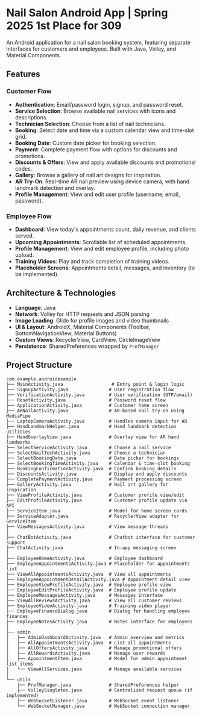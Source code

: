 # Nail Salon Android App | Spring 2025 1st Place for 309

An Android application for a nail salon booking system, featuring separate interfaces for customers and employees. Built with Java, Volley, and Material Components. 

## Features

### Customer Flow

* **Authentication**: Email/password login, signup, and password reset.
* **Service Selection**: Browse available nail services with icons and descriptions.
* **Technician Selection**: Choose from a list of nail technicians.
* **Booking**: Select date and time via a custom calendar view and time-slot grid.
* **Booking Date**: Custom date picker for booking selection.
* **Payment**: Complete payment flow with options for discounts and promotions.
* **Discounts & Offers**: View and apply available discounts and promotional codes.
* **Gallery**: Browse a gallery of nail art designs for inspiration.
* **AR Try-On**: Real-time AR nail preview using device camera, with hand landmark detection and overlay.
* **Profile Management**: View and edit user profile (username, email, password).

### Employee Flow

* **Dashboard**: View today's appointments count, daily revenue, and clients served.
* **Upcoming Appointments**: Scrollable list of scheduled appointments.
* **Profile Management**: View and edit employee profile, including photo upload.
* **Training Videos**: Play and track completion of training videos.
* **Placeholder Screens**: Appointments detail, messages, and inventory (to be implemented).

## Architecture & Technologies

* **Language**: Java
* **Network**: Volley for HTTP requests and JSON parsing
* **Image Loading**: Glide for profile images and video thumbnails
* **UI & Layout**: AndroidX, Material Components (Toolbar, BottomNavigationView, Material Buttons)
* **Custom Views**: RecyclerView, CardView, CircleImageView
* **Persistence**: SharedPreferences wrapped by `PrefManager`

## Project Structure

```
com.example.androidexample
├── MainActivity.java                  # Entry point & login logic
├── SignupActivity.java               # User registration flow
├── VerificationActivity.java         # User verification (OTP/email)
├── ResetActivity.java                # Password reset flow
├── ApplicationActivity.java          # Customer home screen
├── ARNailActivity.java               # AR-based nail try-on using MediaPipe
├── LaptopCameraActivity.java         # Handles camera input for AR
├── HandLandmarkHelper.java           # Hand landmark detection utilities
├── HandOverlayView.java              # Overlay view for AR hand landmarks
├── SelectServiceActivity.java        # Choose a nail service
├── SelectNailTechActivity.java       # Choose a technician
├── SelectBookingDate.java            # Date picker for bookings
├── SelectBookingTimeActivity.java    # Calendar & time-slot booking
├── BookingConfirmationActivity.java  # Confirm booking details
├── DiscountsActivity.java            # Display and apply discounts
├── CompletePaymentActivity.java      # Payment processing screen
├── GalleryActivity.java              # Nail art gallery for inspiration
├── ViewProfileActivity.java          # Customer profile view/edit
├── EditProfileActivity.java          # Customer profile update via API
├── ServiceItem.java                  # Model for home screen cards
├── ServiceAdapter.java               # RecyclerView adapter for ServiceItem
├── ViewMessagesActivity.java         # View message threads
│
├── ChatBotActivity.java              # Chatbot interface for customer support
├── ChatActivity.java                 # In-app messaging screen
│
├── EmployeeHomeActivity.java         # Employee dashboard
├── EmployeeAppointmentsActivity.java # Placeholder for appointments list
├── ViewAllAppointmentsActivity.java  # View all appointments
├── EmployeeAppointmentDetailActivity.java # Appointment detail view
├── EmployeeViewProfileActivity.java  # Employee profile view
├── EmployeeEditProfileActivity.java  # Employee profile update
├── EmployeeMessagesActivity.java     # Messages interface
├── ViewAllReviewsActivity.java       # View all customer reviews
├── EmployeeVideoActivity.java        # Training video player
├── EmployeeFinanceDialog.java        # Dialog for handling employee finances
├── EmployeeNotesActivity.java        # Notes interface for employees
│
├── admin
│   ├── AdminDashboardActivity.java   # Admin overview and metrics
│   ├── AllAppointmentsActivity.java  # List all appointments
│   ├── AllOffersActivity.java        # Manage promotional offers
│   ├── AllRewardsActivity.java       # Manage user rewards
│   ├── AppointmentItem.java          # Model for admin appointment list items
│   └── ViewAllServices.java          # Manage available services
│
└── utils
    ├── PrefManager.java              # SharedPreferences helper
    ├── VolleySingleton.java          # Centralized request queue (if implemented)
    ├── WebSocketListener.java        # WebSocket event listener
    └── WebSocketManager.java         # WebSocket connection manager

